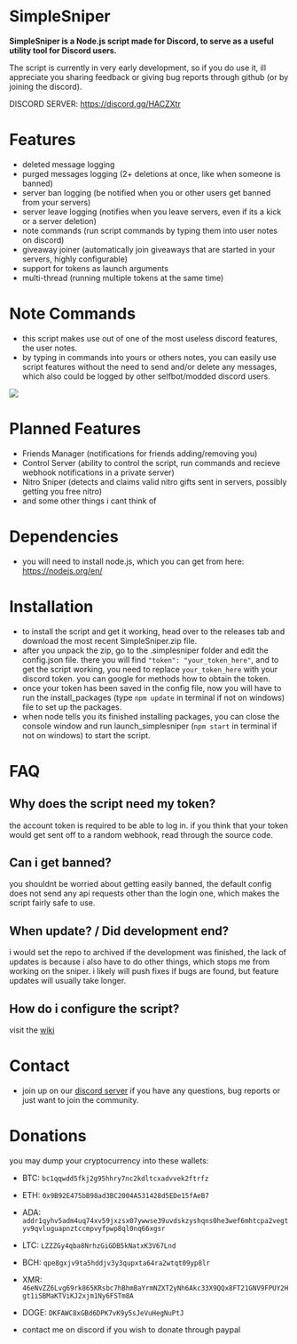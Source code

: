 # SimpleSniper

**SimpleSniper is a Node.js script made for Discord, to serve as a useful utility tool for Discord users.**

The script is currently in very early development, so if you do use it, ill appreciate you sharing feedback or giving bug reports through github (or by joining the discord).

DISCORD SERVER: https://discord.gg/HACZXtr

# Features
- deleted message logging
- purged messages logging (2+ deletions at once, like when someone is banned)
- server ban logging (be notified when you or other users get banned from your servers)
- server leave logging (notifies when you leave servers, even if its a kick or a server deletion)
- note commands (run script commands by typing them into user notes on discord)
- giveaway joiner (automatically join giveaways that are started in your servers, highly configurable)
- support for tokens as launch arguments
- multi-thread (running multiple tokens at the same time)

# Note Commands
- this script makes use out of one of the most useless discord features, the user notes.
- by typing in commands into yours or others notes, you can easily use script features without the need to send and/or delete any messages, which also could be logged by other selfbot/modded discord users. 
<img src=https://cdn.discordapp.com/attachments/768172991020007426/937087752200159272/notecmd.png>

# Planned Features
- Friends Manager (notifications for friends adding/removing you)
- Control Server (ability to control the script, run commands and recieve webhook notifications in a private server)
- Nitro Sniper (detects and claims valid nitro gifts sent in servers, possibly getting you free nitro)
- and some other things i cant think of

# Dependencies
- you will need to install node.js, which you can get from here: https://nodejs.org/en/

# Installation
- to install the script and get it working, head over to the releases tab and download the most recent SimpleSniper.zip file.
- after you unpack the zip, go to the .simplesniper folder and edit the config.json file. there you will find `"token": "your_token_here"`, and to get the script working, you need to replace `your_token_here` with your discord token. you can google for methods how to obtain the token.
- once your token has been saved in the config file, now you will have to run the install_packages (type `npm update` in terminal if not on windows) file to set up the packages.
- when node tells you its finished installing packages, you can close the console window and run launch_simplesniper (`npm start` in terminal if not on windows) to start the script.

# FAQ
## Why does the script need my token?
the account token is required to be able to log in. if you think that your token would get sent off to a random webhook, read through the source code.

## Can i get banned?
you shouldnt be worried about getting easily banned, the default config does not send any api requests other than the login one, which makes the script fairly safe to use.

## When update? / Did development end?
i would set the repo to archived if the development was finished, the lack of updates is because i also have to do other things, which stops me from working on the sniper. i likely will push fixes if bugs are found, but feature updates will usually take longer.

## How do i configure the script?
visit the [wiki](https://github.com/WhatYouThing/SimpleSniper/wiki)

# Contact
- join up on our [discord server](https://discord.gg/HACZXtr) if you have any questions, bug reports or just want to join the community.

# Donations
you may dump your cryptocurrency into these wallets:

- BTC: ``bc1qqwdd5fkj2g95hhry7nc2kdltcxadvvek2ftrfz``
- ETH: ``0x9B92E475bB98ad3BC2004A531428d5EDe15fAeB7``
- ADA: ``addr1qyhv5adm4uq74xv59jxzsx07ywwse39uvdskzyshqns0he3wef6mhtcpa2vegtyv9qvluguapnztccmpvyfpwp8ql0nq66xgsr``
- LTC: ``LZZZGy4qba8NrhzGiGDB5kNatxK3V67Lnd``
- BCH: ``qpe8gxjv9ta5hddjv3y3qupxta64ra2wtqt09yp8lr``
- XMR: ``46eNvZZ6Lvg69rk865KRsbc7hBhmBaYrmNZXT2yNh6Akc33X9QQx8FT21GNV9FPUY2Hgt1iSBMaKTViKJ2xjm1Ny6FSTm8A``
- DOGE: ``DKFAWC8xGBd6DPK7vK9y5sJeVuHegNuPtJ``

- contact me on discord if you wish to donate through paypal
